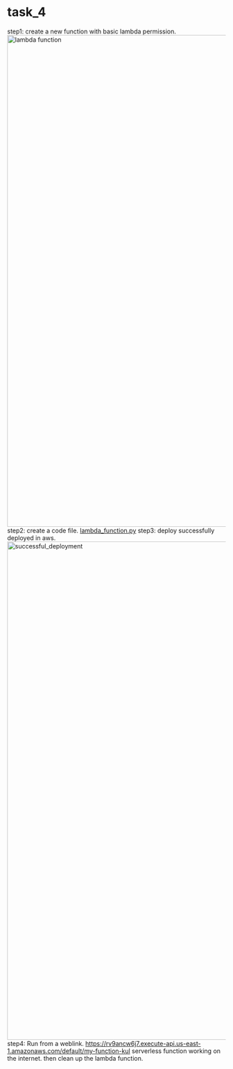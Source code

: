 # task_4
step1: create a new function with basic lambda permission.
<img width="1918" height="1132" alt="lambda function" src="https://github.com/user-attachments/assets/c1c4fbd8-1420-4e6e-a5a2-fa400fae1cf3" />
step2: create a code file.
[lambda_function.py](https://github.com/user-attachments/files/23120686/lambda_function.py)
step3: deploy successfully deployed in aws.
<img width="1918" height="1147" alt="successful_deployment" src="https://github.com/user-attachments/assets/d7eb2800-8f4e-454d-a841-0684927cc96a" />
step4: Run from a weblink.
https://rv9ancw6j7.execute-api.us-east-1.amazonaws.com/default/my-function-kul
       serverless function working on the internet.
then clean up the lambda function.
